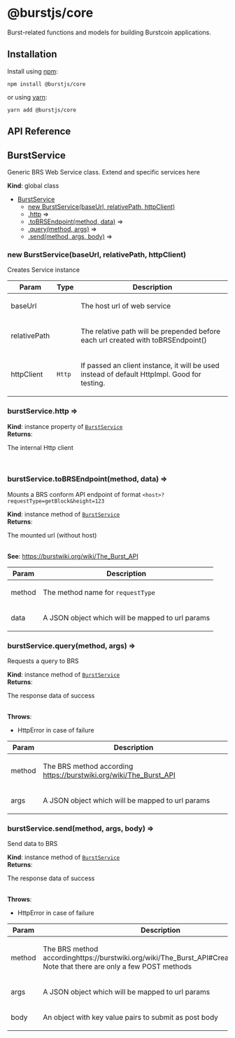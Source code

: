 # @burstjs/core

Burst-related functions and models for building Burstcoin applications.

## Installation

Install using [npm](https://www.npmjs.org/):

```
npm install @burstjs/core
```

or using [yarn](https://yarnpkg.com/):

``` yarn
yarn add @burstjs/core
```

## API Reference
<a name="BurstService"></a>

## BurstService
<p>Generic BRS Web Service class.
Extend and specific services here</p>

**Kind**: global class  

* [BurstService](#BurstService)
    * [new BurstService(baseUrl, relativePath, httpClient)](#new_BurstService_new)
    * [.http](#BurstService+http) ⇒
    * [.toBRSEndpoint(method, data)](#BurstService+toBRSEndpoint) ⇒
    * [.query(method, args)](#BurstService+query) ⇒
    * [.send(method, args, body)](#BurstService+send) ⇒

<a name="new_BurstService_new"></a>

### new BurstService(baseUrl, relativePath, httpClient)
<p>Creates Service instance</p>


| Param | Type | Description |
| --- | --- | --- |
| baseUrl |  | <p>The host url of web service</p> |
| relativePath |  | <p>The relative path will be prepended before each url created with toBRSEndpoint()</p> |
| httpClient | <code>Http</code> | <p>If passed an client instance, it will be used instead of default HttpImpl. Good for testing.</p> |

<a name="BurstService+http"></a>

### burstService.http ⇒
**Kind**: instance property of [<code>BurstService</code>](#BurstService)  
**Returns**: <p>The internal Http client</p>  
<a name="BurstService+toBRSEndpoint"></a>

### burstService.toBRSEndpoint(method, data) ⇒
<p>Mounts a BRS conform API endpoint of format <code>&lt;host&gt;?requestType=getBlock&amp;height=123</code></p>

**Kind**: instance method of [<code>BurstService</code>](#BurstService)  
**Returns**: <p>The mounted url (without host)</p>  
**See**: https://burstwiki.org/wiki/The_Burst_API  

| Param | Description |
| --- | --- |
| method | <p>The method name for <code>requestType</code></p> |
| data | <p>A JSON object which will be mapped to url params</p> |

<a name="BurstService+query"></a>

### burstService.query(method, args) ⇒
<p>Requests a query to BRS</p>

**Kind**: instance method of [<code>BurstService</code>](#BurstService)  
**Returns**: <p>The response data of success</p>  
**Throws**:

- <p>HttpError in case of failure</p>


| Param | Description |
| --- | --- |
| method | <p>The BRS method according https://burstwiki.org/wiki/The_Burst_API</p> |
| args | <p>A JSON object which will be mapped to url params</p> |

<a name="BurstService+send"></a>

### burstService.send(method, args, body) ⇒
<p>Send data to BRS</p>

**Kind**: instance method of [<code>BurstService</code>](#BurstService)  
**Returns**: <p>The response data of success</p>  
**Throws**:

- <p>HttpError in case of failure</p>


| Param | Description |
| --- | --- |
| method | <p>The BRS method accordinghttps://burstwiki.org/wiki/The_Burst_API#Create_Transaction.        Note that there are only a few POST methods</p> |
| args | <p>A JSON object which will be mapped to url params</p> |
| body | <p>An object with key value pairs to submit as post body</p> |

